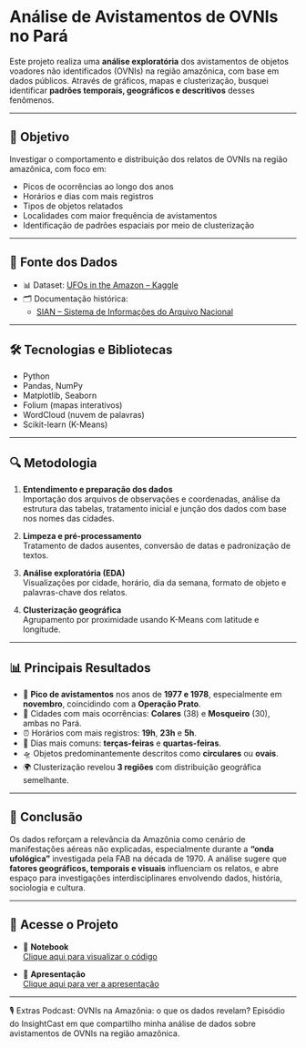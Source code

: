 # Análise de Avistamentos de OVNIs no Pará

Este projeto realiza uma **análise exploratória** dos avistamentos de objetos voadores não identificados (OVNIs) na região amazônica, com base em dados públicos. Através de gráficos, mapas e clusterização, busquei identificar **padrões temporais, geográficos e descritivos** desses fenômenos.

---

## 🎯 Objetivo

Investigar o comportamento e distribuição dos relatos de OVNIs na região amazônica, com foco em:

- Picos de ocorrências ao longo dos anos
- Horários e dias com mais registros
- Tipos de objetos relatados
- Localidades com maior frequência de avistamentos
- Identificação de padrões espaciais por meio de clusterização

---

## 📁 Fonte dos Dados

- 📊 Dataset: [UFOs in the Amazon – Kaggle](https://www.kaggle.com/datasets/andantdf/ufos-in-the-amazon)
- 🗂️ Documentação histórica:  
  - [SIAN – Sistema de Informações do Arquivo Nacional](https://sian.an.gov.br/sianex/consulta/login.asp)  

---

## 🛠️ Tecnologias e Bibliotecas

- Python 
- Pandas, NumPy
- Matplotlib, Seaborn
- Folium (mapas interativos)
- WordCloud (nuvem de palavras)
- Scikit-learn (K-Means)

---

## 🔍 Metodologia

1. **Entendimento e preparação dos dados**  
   Importação dos arquivos de observações e coordenadas, análise da estrutura das tabelas, tratamento inicial e junção dos dados com base nos nomes das cidades.
   
3. **Limpeza e pré-processamento**  
   Tratamento de dados ausentes, conversão de datas e padronização de textos.

4. **Análise exploratória (EDA)**  
   Visualizações por cidade, horário, dia da semana, formato de objeto e palavras-chave dos relatos.

5. **Clusterização geográfica**  
   Agrupamento por proximidade usando K-Means com latitude e longitude.

---

## 📊 Principais Resultados

- 📅 **Pico de avistamentos** nos anos de **1977 e 1978**, especialmente em **novembro**, coincidindo com a **Operação Prato**.
- 📍 Cidades com mais ocorrências: **Colares** (38) e **Mosqueiro** (30), ambas no Pará.
- ⏰ Horários com mais registros: **19h**, **23h** e **5h**.  
- 📆 Dias mais comuns: **terças-feiras** e **quartas-feiras**.
- 🛸 Objetos predominantemente descritos como **circulares** ou **ovais**.
- 🌍 Clusterização revelou **3 regiões** com distribuição geográfica semelhante.

---

## 🌌 Conclusão

Os dados reforçam a relevância da Amazônia como cenário de manifestações aéreas não explicadas, especialmente durante a **“onda ufológica”** investigada pela FAB na década de 1970. A análise sugere que **fatores geográficos, temporais e visuais** influenciam os relatos, e abre espaço para investigações interdisciplinares envolvendo dados, história, sociologia e cultura.

---

## 🔗 Acesse o Projeto

- 📒 **Notebook**  
  [Clique aqui para visualizar o código](https://github.com/giseleoliver9/Analise_Exploratoria_de_Avistamentos_no_Para/blob/main/Analise_Exploratoria_Avistamentos_de_OVNIs_no_Para.ipynb)

- 🎥 **Apresentação**  
  [Clique aqui para ver a apresentação](https://github.com/giseleoliver9/Analise_Exploratoria_de_Avistamentos_no_Para/blob/main/Analise%20Exploratoria%20de%20Avistamentos%20de%20OVNIS%20no%20Para%20-%20Apresenta%C3%A7%C3%A3o.pdf)

---


🎙️ Extras
Podcast: OVNIs na Amazônia: o que os dados revelam?
Episódio do InsightCast em que compartilho minha análise de dados sobre avistamentos de OVNIs na região amazônica.
